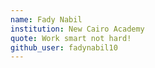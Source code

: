 ```yaml
---
name: Fady Nabil
institution: New Cairo Academy
quote: Work smart not hard!
github_user: fadynabil10
---
```

